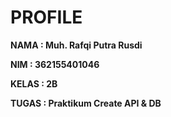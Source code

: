 # PROFILE
<b>NAMA   : Muh. Rafqi Putra Rusdi</b>

<b>NIM    : 362155401046</b>

<b>KELAS  : 2B</b>

<b>TUGAS  : Praktikum Create API & DB</b>
